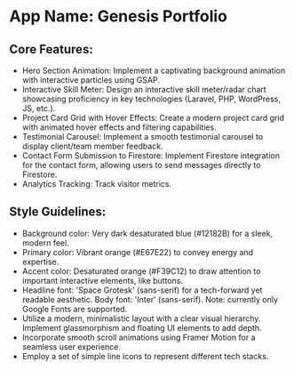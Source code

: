 # **App Name**: Genesis Portfolio

## Core Features:

- Hero Section Animation: Implement a captivating background animation with interactive particles using GSAP.
- Interactive Skill Meter: Design an interactive skill meter/radar chart showcasing proficiency in key technologies (Laravel, PHP, WordPress, JS, etc.).
- Project Card Grid with Hover Effects: Create a modern project card grid with animated hover effects and filtering capabilities.
- Testimonial Carousel: Implement a smooth testimonial carousel to display client/team member feedback.
- Contact Form Submission to Firestore: Implement Firestore integration for the contact form, allowing users to send messages directly to Firestore.
- Analytics Tracking: Track visitor metrics.

## Style Guidelines:

- Background color: Very dark desaturated blue (#12182B) for a sleek, modern feel.
- Primary color: Vibrant orange (#E67E22) to convey energy and expertise.
- Accent color: Desaturated orange (#F39C12) to draw attention to important interactive elements, like buttons.
- Headline font: 'Space Grotesk' (sans-serif) for a tech-forward yet readable aesthetic. Body font: 'Inter' (sans-serif). Note: currently only Google Fonts are supported.
- Utilize a modern, minimalistic layout with a clear visual hierarchy. Implement glassmorphism and floating UI elements to add depth.
- Incorporate smooth scroll animations using Framer Motion for a seamless user experience.
- Employ a set of simple line icons to represent different tech stacks.